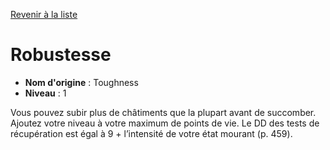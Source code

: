 [Revenir à la liste](..)

# Robustesse

 * **Nom d'origine** : Toughness
 * **Niveau** : 1


<p>Vous pouvez subir plus de châtiments que la plupart avant de succomber. Ajoutez votre niveau à votre maximum de points de vie. Le DD des tests de récupération est égal à 9 + l’intensité de votre état mourant (p. 459).</p>